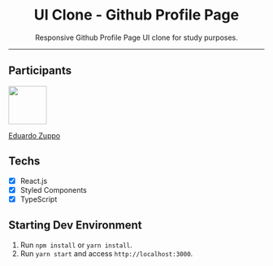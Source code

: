 <h1 align="center">
UI Clone - Github Profile Page
</h1>

<p align="center">Responsive Github Profile Page UI clone for study purposes.</p>

<hr>

## Participants

[<img src="https://avatars.githubusercontent.com/u/69389822?v=4" width="75px;"/>](https://github.com/eduardozuppodev)

[Eduardo Zuppo](https://github.com/eduardozuppodev)

## Techs

- [x] React.js
- [x] Styled Components
- [x] TypeScript

## Starting Dev Environment

1. Run `npm install` or `yarn install`.<br />
2. Run `yarn start` and access `http://localhost:3000`.<br />
